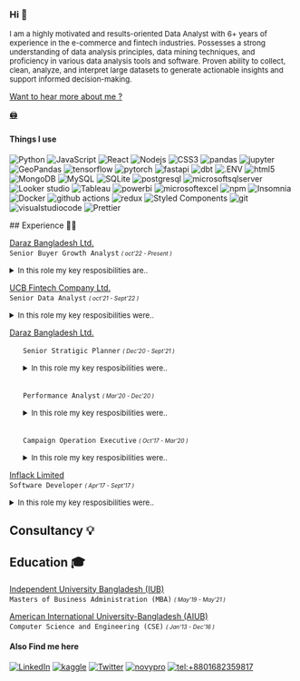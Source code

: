 
### Hi 👋

<font size = "2.7
"><p>I am a highly motivated and results-oriented Data Analyst with 6+ years of experience in the e-commerce and fintech industries.
Possesses a strong understanding of data analysis principles, data mining techniques, and proficiency in various data
analysis tools and software. Proven ability to collect, clean, analyze, and interpret large datasets to generate actionable
insights and support informed decision-making.
</p></font>

<a alt ="salmansrizon2016@gmail.com" href="mailto:salmansrizon2016@gmail.com">Want to hear more about me ?</a>

[🖨️](https://drive.google.com/file/d/1UTi9Kx_bqog8-tmKuz0RzQ0HWkrW7UFG/view?usp=sharing "Download Resume Here")


<h4>Things I use</h4>
<p>
 <img alt="Python" src="https://img.shields.io/badge/-python-3776AB?style=flat-square&logo=python&logoColor=white" /> 
 <img alt="JavaScript" src="https://img.shields.io/badge/-javaScript-F7DF1E?style=flat-square&logo=javaScript&logoColor=black" />
  <img alt="React" src="https://img.shields.io/badge/-React-45b8d8?style=flat-square&logo=react&logoColor=white" />
  <img alt="Nodejs" src="https://img.shields.io/badge/-Nodejs-43853d?style=flat-square&logo=Node.js&logoColor=white" />
   <img alt="CSS3" src="https://img.shields.io/badge/-CSS3-1572B6?style=flat-square&logo=CSS3&logoColor=white" />
   <img alt="pandas" src="https://img.shields.io/badge/-pandas-150458?style=flat-square&logo=pandas&logoColor=white" />
   <img alt="jupyter" src="https://img.shields.io/badge/-jupyter-F37626?style=flat-square&logo=jupyter&logoColor=white" />
    <img alt="GeoPandas" src="https://img.shields.io/badge/-GeoPandas-139C5A?style=flat-square&logo=GeoPandas&logoColor=white" />
    <img alt="tensorflow" src="https://img.shields.io/badge/-tensorflow-FF6F00?style=flat-square&logo=tensorflow&logoColor=white" />
    <img alt="pytorch" src="https://img.shields.io/badge/-pytorch-EE4C2C?style=flat-square&logo=pytorch&logoColor=white" />
     <img alt="fastapi" src="https://img.shields.io/badge/-fastapi-009688?style=flat-square&logo=fastapi&logoColor=white" />
    <img alt="dbt" src="https://img.shields.io/badge/-dbt-FF694B?style=flat-square&logo=dbt&logoColor=white" />
    <img alt=".ENV" src="https://img.shields.io/badge/-.ENV-ECD53F?style=flat-square&logo=.ENV&logoColor=black" /> 
  <img alt="html5" src="https://img.shields.io/badge/-HTML5-E34F26?style=flat-square&logo=html5&logoColor=white" />
  <img alt="MongoDB" src="https://img.shields.io/badge/-MongoDB-13aa52?style=flat-square&logo=mongodb&logoColor=white" />
  <img alt="MySQL" src="https://img.shields.io/badge/-MySQL-4479A1?style=flat-square&logo=MySQL&logoColor=white" />
  <img alt="SQLite" src="https://img.shields.io/badge/-SQLite-003B57?style=flat-square&logo=SQLite&logoColor=white" />
  <img alt="postgresql" src="https://img.shields.io/badge/-postgresql-4169E1?style=flat-square&logo=postgresql&logoColor=white" />
  <img alt="microsoftsqlserver" src="https://img.shields.io/badge/-microsoftsqlserver-CC2927?style=flat-square&logo=microsoftsqlserver&logoColor=white" />
  <img alt="Looker studio" src="https://img.shields.io/badge/-Looker-4285F4?style=flat-square&logo=Looker&logoColor=white" />
  <img alt="Tableau" src="https://img.shields.io/badge/-Tableau-E97627?style=flat-square&logo=Tableau&logoColor=white" />
  <img alt="powerbi" src="https://img.shields.io/badge/-powerbi-F2C811?style=flat-square&logo=powerbi&logoColor=black" />
    <img alt="microsoftexcel" src="https://img.shields.io/badge/-microsoftexcel-217346?style=flat-square&logo=microsoftexcel&logoColor=white" />
  <img alt="npm" src="https://img.shields.io/badge/-NPM-CB3837?style=flat-square&logo=npm&logoColor=white" />
  <img alt="Insomnia" src="https://img.shields.io/badge/-Insomnia-5849BE?style=flat-square&logo=insomnia&logoColor=white" />
<img alt="Docker" src="https://img.shields.io/badge/-Docker-46a2f1?style=flat-square&logo=docker&logoColor=white" />
  <img alt="github actions" src="https://img.shields.io/badge/-Github_Actions-2088FF?style=flat-square&logo=github-actions&logoColor=white" />
  <img alt="redux" src="https://img.shields.io/badge/-Redux-764ABC?style=flat-square&logo=redux&logoColor=white" />
  <img alt="Styled Components" src="https://img.shields.io/badge/-Styled_Components-db7092?style=flat-square&logo=styled-components&logoColor=white" />
  <img alt="git" src="https://img.shields.io/badge/-Git-F05032?style=flat-square&logo=git&logoColor=white" />
   <img alt="visualstudiocode" src="https://img.shields.io/badge/-visualstudiocode-007ACC?style=flat-square&logo=visualstudiocode&logoColor=white" />
  <img alt="Prettier" src="https://img.shields.io/badge/-Prettier-F7B93E?style=flat-square&logo=prettier&logoColor=white" />
  
</p>
## Experience  👨‍💻


[Daraz Bangladesh Ltd.](https://daraz.com/ "Daraz Group is South Asia's leading eCommerce platform providing access to 50 million products for 40 million monthly active users in Bangladesh, Pakistan, Nepal, Srilanka & Mayanmar.")
<br>
`Senior Buyer Growth Analyst` <font size = "1"><em>( oct'22 - Present )</em></font>
<br/>
<font size = "2"><details close><summary> In this role my key resposibilities are.. </summary> 
<ul>
    <li> Analyze & Identify growth levers to increase orders per shopper across business verticals.</li>
    <li> Tracking & Understanding leading segmentation, channel, and content strategy to help build a strategy for the business.</li>
    <li>Ensuring accessibility of DOD performance & Data for the management </li>
<li>Develop plans to materialize strategy and analyze business proposals. </li>
    <li>Align processes, resources-planning, and department goals with the overall Buyer growth strategy</li>
<li>Explore and onboard relevant MarTech solutions to improve efficiency</li>
<li>Understanding traffic source attribution and allocating budgets accordingly</li>
<li>Develop and analyze the acquisition & retention subsidy planning with ROI consideration </li>
</ul>
</details></font>

[UCB Fintech Company Ltd.](https://www.upaybd.com/ "উপায় (upay) is a Mobile Financial Service brand aiming at helping aspirers achieve their goals through easy, secured and innovative digital financial")
<br>
`Senior Data Analyst` <font size = "1"><em>( oct'21 - Sept'22 )</em></font>
<br/>
<font size = "2"><details close><summary> In this role my key resposibilities were.. </summary> 
<ul>
    <li>Strategic planning and performance analysis.</li>
    <li>Develop plans to materialize strategy and analyze business proposals.</li>
    <li>Align processes, resources-planning and department goals with overall strategy.</li>
</ul>
</details></font>

[Daraz Bangladesh Ltd.](https://daraz.com/ "Daraz Group is South Asia's leading eCommerce platform providing access to 50 million products for 40 million monthly active users in Bangladesh, Pakistan, Nepal, Srilanka & Mayanmar.")
<br>
<ul>

`Senior Stratigic Planner` <font size = "1"><em>( Dec'20 - Sept'21 )</em></font>
<br/>
<font size = "2"><details close><summary> In this role my key resposibilities were.. </summary> 
<ul>
    <li>Commercial and operational strategic planning and performance analysis. </li>
    <li>Develop plans to materialize strategy and analyze business proposals. </li>
    <li>Align processes, resources-planning and department goals with overall strategy. </li>
    <li>Construct forecasts and analytical models.</li>
</ul>
</details></font>
<br>

`Performance Analyst` <font size = "1"><em>( Mar'20 - Dec'20 )</em></font>
<br/>
<font size = "2"><details close><summary> In this role my key resposibilities were.. </summary> 
<ul>
    <li>Analyze Traffic performance and Digital Merchandizing.</li>
    <li>Customer behavior and pattern modeling and analysis.</li>
    <li>Research competition to identify threats and opportunities.</li>
    <li>Develop plans to materialize strategy and analyze traffic & sales Performance</li>
</ul>
</details></font>

<br>

`Campaign Operation Executive` <font size = "1"><em>( Oct'17 - Mar'20 )</em></font>
<br/>
<font size = "2"><details close><summary> In this role my key resposibilities were.. </summary> 
<ul>
    <li>Analyze Traffic performance and Digital Merchandizing.</li>
    <li>Customer behavior and pattern modeling and analysis.</li>
    <li>Research competition to identify threats and opportunities.</li>
    <li>Develop plans to materialize strategy and analyze traffic & sales Performance</li>
</ul>
</details></font>

</ul>

[Inflack Limited](https://inflack.com/ "Inflack is an emerging IT services powerhouse. Our people do amazing things to help businesses, government and communities solve their toughest challenges.")
<br>
`Software Developer` <font size = "1"><em>( Apr'17 - Sept'17 )</em></font>
<br/>
<font size = "2"><details close><summary> In this role my key resposibilities were.. </summary> 
<ul>
    <li>Requirement analysis.</li>
    <li>UX planning & implement.</li>
    <li>Frontend development.</li>
    <li>Research & development for new front end UX.</li>
</ul>
</details></font>

## Consultancy 💡

## Education 🎓

[Independent University Bangladesh (IUB)](http://www.iub.edu.bd/ "Independent University, Bangladesh or IUB is a private university in Bangladesh. It is located in Bashundhara Residential Area of Dhaka, Bangladesh. It was established in 1993 under the Private University Act, 1992. IUB has an enrollment of 10,000 students, 11,556 alumni, and 401 faculty members.")
<br>
`Masters of Business Administration (MBA)` <font size = "1"><em>( May'19 - May'21 )</em></font>
<br/>

[American International University-Bangladesh (AIUB)](https://www.aiub.edu/ "American International University-Bangladesh, commonly known by its acronym AIUB, is an accredited and reputed private university in Dhaka, Bangladesh.")
<br>
`Computer Science and Engineering (CSE)` <font size = "1"><em>( Jan'13 - Dec'16 )</em></font>
<br/>

<h4>Also Find me here</h4>
<p>
<a href="https://www.linkedin.com/in/thomas-guibert" target="_blank"><img alt="LinkedIn" src="https://img.shields.io/badge/LinkedIn-0A66C2.svg?&style=for-the-badge&logo=LinkedIn&logoColor=white" /></a>
<a href="https://www.linkedin.com/in/salman-srizon-252b79125/" target="_blank"><img alt="kaggle" src="https://img.shields.io/badge/kaggle-20BEFF.svg?&style=for-the-badge&logo=kaggle&logoColor=black" /></a> 
<a href="https://twitter.com/SalmansakibRox" target="_blank"><img alt="Twitter" src="https://img.shields.io/badge/twitter-%231DA1F2.svg?&style=for-the-badge&logo=twitter&logoColor=white" /></a>
  <a href="https://www.novypro.com/profile_about/salmansrizon" target="_blank"><img alt="novypro" src="https://img.shields.io/badge/novypro-%2312100E.svg?&style=for-the-badge&logo=novypro&logoColor=white" /></a>
  <a href="https://wa.me/01682359817" target="_blank"><img alt="tel:+8801682359817" src="https://img.shields.io/badge/whatsapp-25D366.svg?&style=for-the-badge&logo=whatsapp&logoColor=white" /></a>
</p>